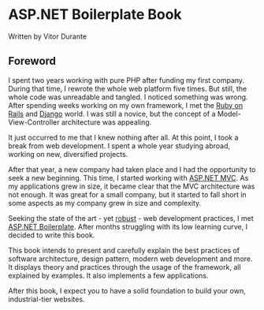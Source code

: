 # ASP.NET Boilerplate Book
 Written by Vitor Durante


## Foreword
 I spent two years working with pure PHP after funding my first company. During that time, I rewrote the whole web platform five times. But still, the whole code was unreadable and tangled. I noticed something was wrong. After spending weeks working on my own framework, I met the [Ruby on Rails](http://rubyonrails.org/) and [Django](https://www.djangoproject.com/) world. I was still a novice, but the concept of a Model-View-Controller architecture was appealing.
 
 It just occurred to me that I knew nothing after all. At this point, I took a break from web development. I spent a whole year studying abroad, working on new, diversified projects.
 
 After that year, a new company had taken place and I had the opportunity to seek a new beginning. This time, I started working with [ASP.NET MVC](http://www.asp.net/mvc). As my applications grew in size, it became clear that the MVC architecture was not enough. It was great for a small company, but it started to fall short in some aspects as my company grew in size and complexity.
 
   Seeking the state of the art - yet [robust](http://nob.cs.ucdavis.edu/bishop/secprog/robust.html) - web development practices, I met [ASP.NET Boilerplate](http://aspnetboilerplate.com/). After months struggling with its low learning curve, I decided to write this book.
   
   This book intends to present and carefully explain the best practices of software architecture, design pattern, modern web development and more. It displays theory and practices through the usage of the framework, all explained by examples. It also implements a few applications.
   
   After this book, I expect you to have a solid foundation to build your own, industrial-tier websites.



 
